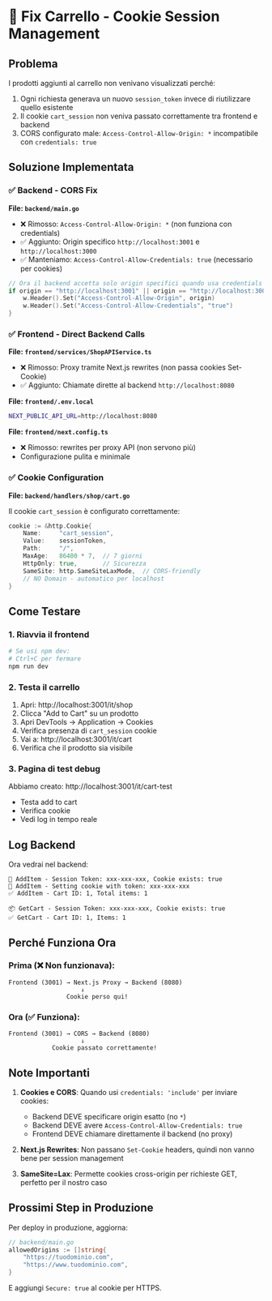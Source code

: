 # 🛒 Fix Carrello - Cookie Session Management

## Problema
I prodotti aggiunti al carrello non venivano visualizzati perché:
1. Ogni richiesta generava un nuovo `session_token` invece di riutilizzare quello esistente
2. Il cookie `cart_session` non veniva passato correttamente tra frontend e backend
3. CORS configurato male: `Access-Control-Allow-Origin: *` incompatibile con `credentials: true`

## Soluzione Implementata

### ✅ Backend - CORS Fix
**File: `backend/main.go`**
- ❌ Rimosso: `Access-Control-Allow-Origin: *` (non funziona con credentials)
- ✅ Aggiunto: Origin specifico `http://localhost:3001` e `http://localhost:3000`
- ✅ Manteniamo: `Access-Control-Allow-Credentials: true` (necessario per cookies)

```go
// Ora il backend accetta solo origin specifici quando usa credentials
if origin == "http://localhost:3001" || origin == "http://localhost:3000" {
    w.Header().Set("Access-Control-Allow-Origin", origin)
    w.Header().Set("Access-Control-Allow-Credentials", "true")
}
```

### ✅ Frontend - Direct Backend Calls
**File: `frontend/services/ShopAPIService.ts`**
- ❌ Rimosso: Proxy tramite Next.js rewrites (non passa cookies Set-Cookie)
- ✅ Aggiunto: Chiamate dirette al backend `http://localhost:8080`

**File: `frontend/.env.local`**
```bash
NEXT_PUBLIC_API_URL=http://localhost:8080
```

**File: `frontend/next.config.ts`**
- ❌ Rimosso: rewrites per proxy API (non servono più)
- Configurazione pulita e minimale

### ✅ Cookie Configuration
**File: `backend/handlers/shop/cart.go`**

Il cookie `cart_session` è configurato correttamente:
```go
cookie := &http.Cookie{
    Name:     "cart_session",
    Value:    sessionToken,
    Path:     "/",
    MaxAge:   86400 * 7,  // 7 giorni
    HttpOnly: true,       // Sicurezza
    SameSite: http.SameSiteLaxMode,  // CORS-friendly
    // NO Domain - automatico per localhost
}
```

## Come Testare

### 1. Riavvia il frontend
```bash
# Se usi npm dev:
# Ctrl+C per fermare
npm run dev
```

### 2. Testa il carrello
1. Apri: http://localhost:3001/it/shop
2. Clicca "Add to Cart" su un prodotto
3. Apri DevTools → Application → Cookies
4. Verifica presenza di `cart_session` cookie
5. Vai a: http://localhost:3001/it/cart
6. Verifica che il prodotto sia visibile

### 3. Pagina di test debug
Abbiamo creato: http://localhost:3001/it/cart-test
- Testa add to cart
- Verifica cookie
- Vedi log in tempo reale

## Log Backend
Ora vedrai nel backend:
```
🛒 AddItem - Session Token: xxx-xxx-xxx, Cookie exists: true
🍪 AddItem - Setting cookie with token: xxx-xxx-xxx
✅ AddItem - Cart ID: 1, Total items: 1

📦 GetCart - Session Token: xxx-xxx-xxx, Cookie exists: true
✅ GetCart - Cart ID: 1, Items: 1
```

## Perché Funziona Ora

### Prima (❌ Non funzionava):
```
Frontend (3001) → Next.js Proxy → Backend (8080)
                    ↓
                Cookie perso qui!
```

### Ora (✅ Funziona):
```
Frontend (3001) → CORS → Backend (8080)
                    ↓
            Cookie passato correttamente!
```

## Note Importanti

1. **Cookies e CORS**: Quando usi `credentials: 'include'` per inviare cookies:
   - Backend DEVE specificare origin esatto (no `*`)
   - Backend DEVE avere `Access-Control-Allow-Credentials: true`
   - Frontend DEVE chiamare direttamente il backend (no proxy)

2. **Next.js Rewrites**: Non passano `Set-Cookie` headers, quindi non vanno bene per session management

3. **SameSite=Lax**: Permette cookies cross-origin per richieste GET, perfetto per il nostro caso

## Prossimi Step in Produzione

Per deploy in produzione, aggiorna:

```go
// backend/main.go
allowedOrigins := []string{
    "https://tuodominio.com",
    "https://www.tuodominio.com",
}
```

E aggiungi `Secure: true` al cookie per HTTPS.
